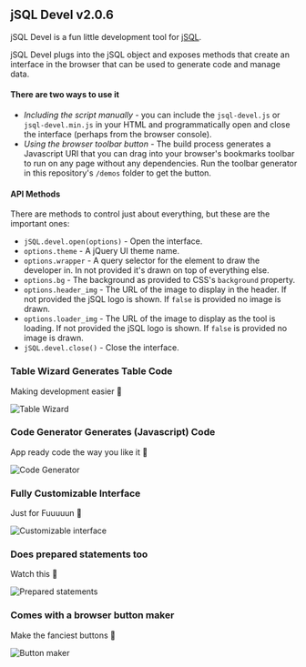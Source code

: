 
## jSQL Devel v2.0.6

jSQL Devel is a fun little development tool for [jSQL](https://github.com/Pamblam/jSQL).

jSQL Devel plugs into the jSQL object and exposes methods that create an interface in the browser that can be used to generate code and manage data.

#### There are two ways to use it

 - *Including the script manually* - you can include the `jsql-devel.js` or `jsql-devel.min.js` in your HTML and programmatically open and close the interface (perhaps from the browser console).
 - *Using the browser toolbar button* - The build process generates a Javascript URI that you can drag into your browser's bookmarks toolbar to run on any page without any dependencies. Run the toolbar generator in this repository's `/demos` folder to get the button.

#### API Methods

There are methods to control just about everything, but these are the important ones:

 - `jSQL.devel.open(options)` - Open the interface.
  - `options.theme` - A jQuery UI theme name.
  - `options.wrapper` - A query selector for the element to draw the developer in. In not provided it's drawn on top of everything else.
  - `options.bg` - The background as provided to CSS's `background` property.
  - `options.header_img` - The URL of the image to display in the header. If not provided the jSQL logo is shown. If `false` is provided no image is drawn. 
  - `options.loader_img` - The URL of the image to display as the tool is loading. If not provided the jSQL logo is shown. If `false` is provided no image is drawn.
 - `jSQL.devel.close()` - Close the interface.


### Table Wizard Generates Table Code

Making development easier :rainbow:

![Table Wizard](https://i.imgur.com/f0oZnsL.gif)

### Code Generator Generates (Javascript) Code

App ready code the way you like it :hamburger:

![Code Generator](https://i.imgur.com/gI7xhSF.gif)

### Fully Customizable Interface

Just for Fuuuuun :ghost:

![Customizable interface](https://i.imgur.com/klVv7TR.gif)

### Does prepared statements too

Watch this :wrench:

![Prepared statements](https://i.imgur.com/tjFpGH6.gif)

### Comes with a browser button maker

Make the fanciest buttons :gun:

![Button maker](https://i.imgur.com/ngEWyTF.gif)